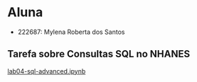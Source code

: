 # Aluna
* 222687: Mylena Roberta dos Santos

## Tarefa sobre Consultas SQL no NHANES
[lab04-sql-advanced.ipynb](notebook/lab04-sql-advanced.ipynb)